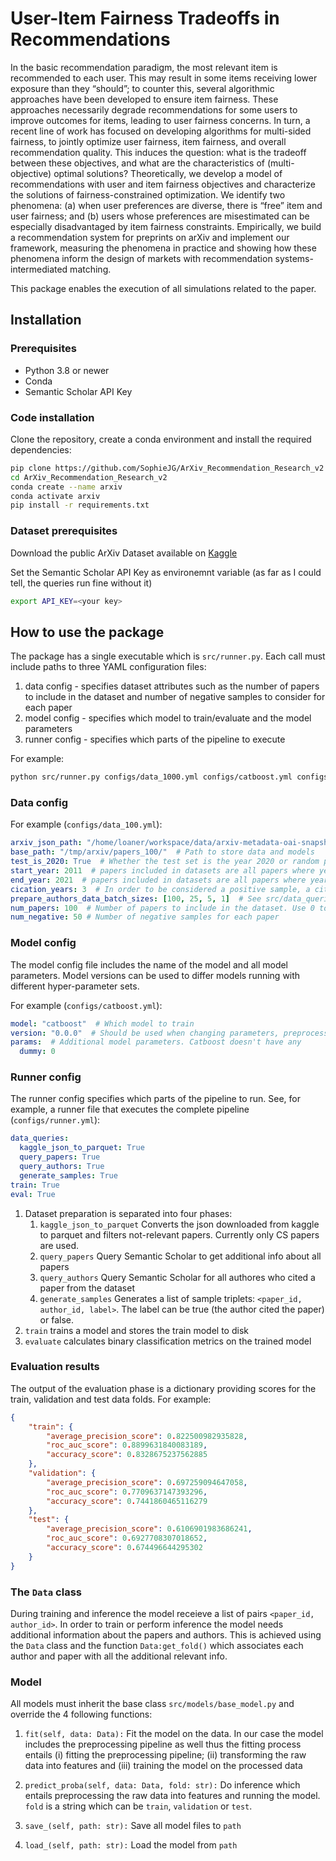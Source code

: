 # User-Item Fairness Tradeoffs in Recommendations
In the basic recommendation paradigm, the most relevant item is recommended to each user. This may result in some items receiving lower exposure than they “should”; to counter this, several algorithmic approaches have been developed to ensure item fairness. These approaches necessarily degrade recommendations for some users to improve outcomes for items, leading to user fairness concerns. In turn, a recent line of work has focused on developing algorithms for multi-sided fairness, to jointly optimize user fairness, item fairness, and overall recommendation quality. This induces the question: what is the tradeoff between these objectives, and what are the characteristics of (multi-objective) optimal solutions? Theoretically, we develop a model of recommendations with user and item fairness objectives and characterize the solutions of fairness-constrained optimization. We identify two phenomena: (a) when user preferences are diverse, there is “free” item and user fairness; and (b) users whose preferences are misestimated can be especially disadvantaged by item fairness constraints. Empirically, we build a recommendation system for preprints on arXiv and implement our framework, measuring the phenomena in practice and showing how these phenomena inform the design of markets with recommendation systems-intermediated matching.

This package enables the execution of all simulations related to the paper.

## Installation
### Prerequisites
- Python 3.8 or newer
- Conda
- Semantic Scholar API Key

### Code installation
Clone the repository, create a conda environment and install the required dependencies:
```bash
pip clone https://github.com/SophieJG/ArXiv_Recommendation_Research_v2
cd ArXiv_Recommendation_Research_v2
conda create --name arxiv
conda activate arxiv
pip install -r requirements.txt
```

### Dataset prerequisites
Download the public ArXiv Dataset available on [Kaggle](https://www.kaggle.com/datasets/Cornell-University/arxiv/data)

Set the Semantic Scholar API Key as environemnt variable (as far as I could tell, the queries run fine without it)
```bash
export API_KEY=<your key>
```

## How to use the package
The package has a single executable which is `src/runner.py`. Each call must include paths to three YAML configuration files:
1. data config - specifies dataset attributes such as the number of papers to include in the dataset and number of negative samples to consider for each paper
2. model config - specifies which model to train/evaluate and the model parameters
3. runner config - specifies which parts of the pipeline to execute

For example:
```bash
python src/runner.py configs/data_1000.yml configs/catboost.yml configs/runner.yml
```

### Data config
For example (`configs/data_100.yml`):
```YAML
arxiv_json_path: "/home/loaner/workspace/data/arxiv-metadata-oai-snapshot.json"  # Path to the file downloaded from kaggle
base_path: "/tmp/arxiv/papers_100/"  # Path to store data and models
test_is_2020: True  # Whether the test set is the year 2020 or random papers from all years
start_year: 2011  # papers included in datasets are all papers where year >= `start_year`
end_year: 2021  # papers included in datasets are all papers where year < `end_year`
cication_years: 3  # In order to be considered a positive sample, a citation needs to be in the `cication_years` years after the paper publication
prepare_authors_data_batch_sizes: [100, 25, 5, 1]  # See src/data_queries.py:prepare_authors_data
num_papers: 100  # Number of papers to include in the dataset. Use 0 to include all papers
num_negative: 50 # Number of negative samples for each paper
```

### Model config
The model config file includes the name of the model and all model parameters. Model versions can be used to differ models running with different hyper-parameter sets.

For example (`configs/catboost.yml`):
```YAML
model: "catboost"  # Which model to train
version: "0.0.0"  # Should be used when changing parameters, preprocessing etc.
params:  # Additional model parameters. Catboost doesn't have any
  dummy: 0
```

### Runner config
The runner config specifies which parts of the pipeline to run. See, for example, a runner file that executes the complete pipeline (`configs/runner.yml`):

```YAML
data_queries:
  kaggle_json_to_parquet: True
  query_papers: True
  query_authors: True
  generate_samples: True
train: True
eval: True
```

1. Dataset preparation is separated into four phases:
    1. `kaggle_json_to_parquet` Converts the json downloaded from kaggle to parquet and filters not-relevant papers. Currently only CS papers are used.
    2. `query_papers` Query Semantic Scholar to get additional info about all papers
    3. `query_authors` Query Semantic Scholar for all authores who cited a paper from the dataset
    4. `generate_samples` Generates a list of sample triplets: `<paper_id, author_id, label>`. The label can be true (the author cited the paper) or false.
2. `train` trains a model and stores the train model to disk
3. `evaluate` calculates binary classification metrics on the trained model

### Evaluation results
The output of the evaluation phase is a dictionary providing scores for the train, validation and test data folds. For example:
```json
{
    "train": {
        "average_precision_score": 0.822500982935828,
        "roc_auc_score": 0.8899631840083189,
        "accuracy_score": 0.8328675237562885
    },
    "validation": {
        "average_precision_score": 0.697259094647058,
        "roc_auc_score": 0.7709637147393296,
        "accuracy_score": 0.7441860465116279
    },
    "test": {
        "average_precision_score": 0.6106901983686241,
        "roc_auc_score": 0.6927708307018652,
        "accuracy_score": 0.674496644295302
    }
}
```

### The `Data` class
During training and inference the model receieve a list of pairs `<paper_id, author_id>`. In order to train or perform inference the model needs additional information about the papers and authors. This is achieved using the `Data` class and the function `Data:get_fold()` which associates each author and paper with all the additional relevant info.

### Model

All models must inherit the base class `src/models/base_model.py` and override the 4 following functions:

1. `fit(self, data: Data):` Fit the model on the data. In our case the model includes the preprocessing pipeline as well thus the fitting process entails (i) fitting the preprocessing pipeline; (ii) transforming the raw data into features and (iii) training the model on the processed data

2. `predict_proba(self, data: Data, fold: str):` Do inference which entails preprocessing the raw data into features and running the model. `fold` is a string which can be `train`, `validation` or `test`.

3. `save_(self, path: str):` Save all model files to `path`

4. `load_(self, path: str):` Load the model from `path`
